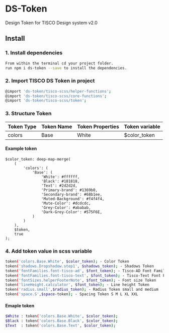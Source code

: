 # DS-Token
Design Token for TISCO Design system v2.0

## Install
### 1. Install dependencies
``` Bash
From within the terminal cd your project folder.
run npm i ds-token --save to install the dependencies.

```
### 2. Import TISCO DS Token in project
``` Bash
@import 'ds-token/tisco-scss/helper-functions';
@import 'ds-token/tisco-scss/core-functions';
@import 'ds-token/tisco-scss/token';

```
### 3. Structure Token
Token Type | Token Name | Token Properties | Token variable
------------ | ------------- | ------------- | -------------
colors | Base | White | $color_token

#### Example token
```
$color_token: deep-map-merge(
	(
		'colors': (
			'Base': (
				'White': #ffffff,
				'Black': #181818,
				'Text': #2d2d2d,
				'Primary-brand': #1369b0,
				'Secondary-brand': #68b1ee,
				'Muted-Background': #f4f4f4,
				'Mute-Color': #dcdcdc,
				'Grey-Color': #ababab,
				'Dark-Grey-Color': #575F6E,				
			)			
		)
	),
	$token,
	true
);
```

### 4. Add token value in scss variable
``` Bash
token('colors.Base.White', $color_token); - Color Token
token('shadows.Dropshadow.step1', $shadows_token); - Shadows Token
token('fontFamilies.font-tisco-ad', $font_token); - Tisco-AD Font Family Token
token('fontFamilies.font-tisco-text', $font_token); - Tisco-Text Font Family Token
token('fontSizes.helperFooterNote', $font_token); - Font size Token
token('lineHeight.calculator', $font_token); - Line height Token
token('radius.small',$radius_token); - Radius Token small and medium
token('space.S',$space-token); - Spacing Token S M L XL XXL 
```
#### Emaple token
``` Bash
$White : token('colors.Base.White', $color_token);
$Black : token('colors.Base.Black', $color_token);
$Text  : token('colors.Base.Text', $color_token);
